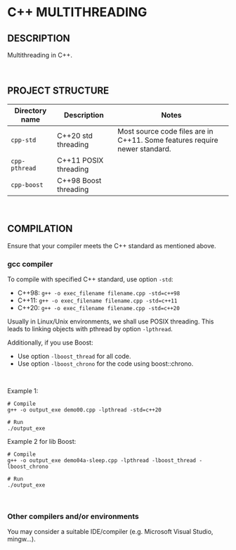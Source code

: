 # C++ MULTITHREADING

## DESCRIPTION

Multithreading in C++.

&nbsp;

## PROJECT STRUCTURE

| Directory name | Description           | Notes |
| -------------- | --------------------- | ----- |
| `cpp-std`      | C++20 std threading   | Most source code files are in C++11. Some features require newer standard. |
| `cpp-pthread`  | C++11 POSIX threading |       |
| `cpp-boost`    | C++98 Boost threading |       |

&nbsp;

## COMPILATION

Ensure that your compiler meets the C++ standard as mentioned above.

### gcc compiler

To compile with specified C++ standard, use option `-std`:

- C++98: `g++ -o exec_filename filename.cpp -std=c++98`
- C++11: `g++ -o exec_filename filename.cpp -std=c++11`
- C++20: `g++ -o exec_filename filename.cpp -std=c++20`

Usually in Linux/Unix environments, we shall use POSIX threading. This leads to linking objects with pthread by option `-lpthread`.

Additionally, if you use Boost:

- Use option `-lboost_thread` for all code.
- Use option `-lboost_chrono` for the code using boost::chrono.

&nbsp;

Example 1:

```shell
# Compile
g++ -o output_exe demo00.cpp -lpthread -std=c++20

# Run
./output_exe
```

Example 2 for lib Boost:

```shell
# Compile
g++ -o output_exe demo04a-sleep.cpp -lpthread -lboost_thread -lboost_chrono

# Run
./output_exe
```

&nbsp;

### Other compilers and/or environments

You may consider a suitable IDE/compiler (e.g. Microsoft Visual Studio, mingw...).

